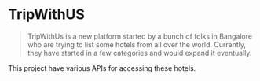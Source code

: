 # TripWithUS

> TripWithUs is a new platform started by a bunch of folks in Bangalore who are trying to list some hotels from all over the world. Currently, they have started in a few categories and would expand it eventually.

This project have various APIs for accessing these hotels.
